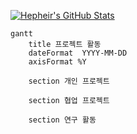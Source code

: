 [![Hepheir's GitHub Stats](https://github-readme-stats.vercel.app/api?username=hepheir&include_all_commits=true&show_icons=true&icon_color=424242)](https://github.com/anuraghazra/github-readme-stats)

<!--
Gantt diagram syntax:

    TASK
        <task name> : [state,] [id,] <start-date>, <end-date>
-->

```mermaid
gantt
    title 프로젝트 활동
    dateFormat  YYYY-MM-DD
    axisFormat %Y

    section 개인 프로젝트

    section 협업 프로젝트

    section 연구 활동
```
